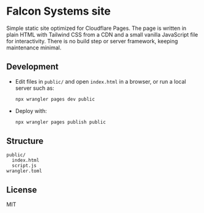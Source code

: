 # Falcon Systems site

Simple static site optimized for Cloudflare Pages. The page is written in plain HTML with Tailwind CSS from a CDN and a small vanilla JavaScript file for interactivity. There is no build step or server framework, keeping maintenance minimal.

## Development
- Edit files in `public/` and open `index.html` in a browser, or run a local server such as:
  ```bash
  npx wrangler pages dev public
  ```
- Deploy with:
  ```bash
  npx wrangler pages publish public
  ```

## Structure
```
public/
  index.html
  script.js
wrangler.toml
```

## License
MIT
